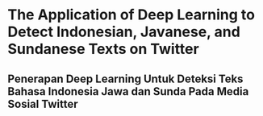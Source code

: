 # The Application of Deep Learning to Detect Indonesian, Javanese, and Sundanese Texts on Twitter
## Penerapan Deep Learning Untuk Deteksi Teks Bahasa Indonesia Jawa dan Sunda Pada Media Sosial Twitter
